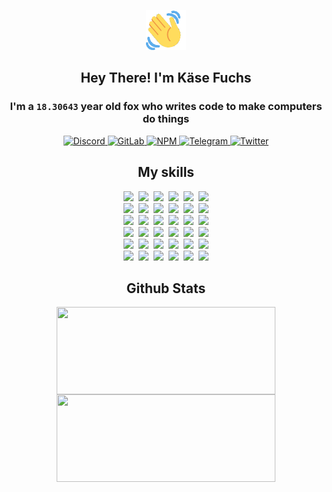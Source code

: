 <div><p align=center><img src=./resources/images/wave.gif width=64px height=64px></p><h2 align=center>Hey There! I'm Käse Fuchs</h2><h3 align=center>I'm a <code>18.30643</code> year old fox who writes code to make computers do things</h3><p align=center><a href=https://discord.com/users/507526681125322772><img alt=Discord src="https://img.shields.io/badge/Discord-5865F2?logo=discord&logoColor=white&style=flat-square#21a8f3a125da611f0699373f3eefae5f"> </a><a href=https://gitlab.com/kasefuchs><img alt=GitLab src="https://img.shields.io/badge/GitLab-330F63?logo=gitlab&logoColor=white&style=flat-square#21a8f3a125da611f0699373f3eefae5f"> </a><a href=https://npmjs.com/~kasefuchs><img alt=NPM src="https://img.shields.io/badge/NPM-CB3837?logo=npm&logoColor=white&style=flat-square#21a8f3a125da611f0699373f3eefae5f"> </a><a href=https://t.me/kasefuchs><img alt=Telegram src="https://img.shields.io/badge/Telegram-2CA5E0?logo=telegram&logoColor=white&style=flat-square#21a8f3a125da611f0699373f3eefae5f"> </a><a href=https://twitter.com/kasefuchs><img alt=Twitter src="https://img.shields.io/badge/Twitter-1DA1F2?logo=twitter&logoColor=white&style=flat-square#21a8f3a125da611f0699373f3eefae5f"></a></p><h2 align=center>My skills</h2><p align=center><a href=https://aws.amazon.com/ ><picture><source srcset="https://skillicons.dev/icons?i=aws&theme=dark#21a8f3a125da611f0699373f3eefae5f" media="(prefers-color-scheme: dark)"><source srcset="https://skillicons.dev/icons?i=aws&theme=light#21a8f3a125da611f0699373f3eefae5f" media="(prefers-color-scheme: light), (prefers-color-scheme: no-preference)"><img src="https://skillicons.dev/icons?i=aws&theme=light#21a8f3a125da611f0699373f3eefae5f"></picture></a>&nbsp;&nbsp;<a href=https://en.wikipedia.org/wiki/Bash_(Unix_shell)><picture><source srcset="https://skillicons.dev/icons?i=bash&theme=dark#21a8f3a125da611f0699373f3eefae5f" media="(prefers-color-scheme: dark)"><source srcset="https://skillicons.dev/icons?i=bash&theme=light#21a8f3a125da611f0699373f3eefae5f" media="(prefers-color-scheme: light), (prefers-color-scheme: no-preference)"><img src="https://skillicons.dev/icons?i=bash&theme=light#21a8f3a125da611f0699373f3eefae5f"></picture></a>&nbsp;&nbsp;<a href=https://discord.com/developers/docs><picture><source srcset="https://skillicons.dev/icons?i=bots&theme=dark#21a8f3a125da611f0699373f3eefae5f" media="(prefers-color-scheme: dark)"><source srcset="https://skillicons.dev/icons?i=bots&theme=light#21a8f3a125da611f0699373f3eefae5f" media="(prefers-color-scheme: light), (prefers-color-scheme: no-preference)"><img src="https://skillicons.dev/icons?i=bots&theme=light#21a8f3a125da611f0699373f3eefae5f"></picture></a>&nbsp;&nbsp;<a href=https://www.cloudflare.com/ ><picture><source srcset="https://skillicons.dev/icons?i=cloudflare&theme=dark#21a8f3a125da611f0699373f3eefae5f" media="(prefers-color-scheme: dark)"><source srcset="https://skillicons.dev/icons?i=cloudflare&theme=light#21a8f3a125da611f0699373f3eefae5f" media="(prefers-color-scheme: light), (prefers-color-scheme: no-preference)"><img src="https://skillicons.dev/icons?i=cloudflare&theme=light#21a8f3a125da611f0699373f3eefae5f"></picture></a>&nbsp;&nbsp;<a href=https://en.wikipedia.org/wiki/CSS><picture><source srcset="https://skillicons.dev/icons?i=css&theme=dark#21a8f3a125da611f0699373f3eefae5f" media="(prefers-color-scheme: dark)"><source srcset="https://skillicons.dev/icons?i=css&theme=light#21a8f3a125da611f0699373f3eefae5f" media="(prefers-color-scheme: light), (prefers-color-scheme: no-preference)"><img src="https://skillicons.dev/icons?i=css&theme=light#21a8f3a125da611f0699373f3eefae5f"></picture></a>&nbsp;&nbsp;<a href=https://www.docker.com/ ><picture><source srcset="https://skillicons.dev/icons?i=docker&theme=dark#21a8f3a125da611f0699373f3eefae5f" media="(prefers-color-scheme: dark)"><source srcset="https://skillicons.dev/icons?i=docker&theme=light#21a8f3a125da611f0699373f3eefae5f" media="(prefers-color-scheme: light), (prefers-color-scheme: no-preference)"><img src="https://skillicons.dev/icons?i=docker&theme=light#21a8f3a125da611f0699373f3eefae5f"></picture></a><br><a href=https://www.electronjs.org/ ><picture><source srcset="https://skillicons.dev/icons?i=electron&theme=dark#21a8f3a125da611f0699373f3eefae5f" media="(prefers-color-scheme: dark)"><source srcset="https://skillicons.dev/icons?i=electron&theme=light#21a8f3a125da611f0699373f3eefae5f" media="(prefers-color-scheme: light), (prefers-color-scheme: no-preference)"><img src="https://skillicons.dev/icons?i=electron&theme=light#21a8f3a125da611f0699373f3eefae5f"></picture></a>&nbsp;&nbsp;<a href=https://expressjs.com/ ><picture><source srcset="https://skillicons.dev/icons?i=express&theme=dark#21a8f3a125da611f0699373f3eefae5f" media="(prefers-color-scheme: dark)"><source srcset="https://skillicons.dev/icons?i=express&theme=light#21a8f3a125da611f0699373f3eefae5f" media="(prefers-color-scheme: light), (prefers-color-scheme: no-preference)"><img src="https://skillicons.dev/icons?i=express&theme=light#21a8f3a125da611f0699373f3eefae5f"></picture></a>&nbsp;&nbsp;<a href=https://www.figma.com/ ><picture><source srcset="https://skillicons.dev/icons?i=figma&theme=dark#21a8f3a125da611f0699373f3eefae5f" media="(prefers-color-scheme: dark)"><source srcset="https://skillicons.dev/icons?i=figma&theme=light#21a8f3a125da611f0699373f3eefae5f" media="(prefers-color-scheme: light), (prefers-color-scheme: no-preference)"><img src="https://skillicons.dev/icons?i=figma&theme=light#21a8f3a125da611f0699373f3eefae5f"></picture></a>&nbsp;&nbsp;<a href=https://firebase.google.com/ ><picture><source srcset="https://skillicons.dev/icons?i=firebase&theme=dark#21a8f3a125da611f0699373f3eefae5f" media="(prefers-color-scheme: dark)"><source srcset="https://skillicons.dev/icons?i=firebase&theme=light#21a8f3a125da611f0699373f3eefae5f" media="(prefers-color-scheme: light), (prefers-color-scheme: no-preference)"><img src="https://skillicons.dev/icons?i=firebase&theme=light#21a8f3a125da611f0699373f3eefae5f"></picture></a>&nbsp;&nbsp;<a href=https://flask.palletsprojects.com/ ><picture><source srcset="https://skillicons.dev/icons?i=flask&theme=dark#21a8f3a125da611f0699373f3eefae5f" media="(prefers-color-scheme: dark)"><source srcset="https://skillicons.dev/icons?i=flask&theme=light#21a8f3a125da611f0699373f3eefae5f" media="(prefers-color-scheme: light), (prefers-color-scheme: no-preference)"><img src="https://skillicons.dev/icons?i=flask&theme=light#21a8f3a125da611f0699373f3eefae5f"></picture></a>&nbsp;&nbsp;<a href=https://cloud.google.com/ ><picture><source srcset="https://skillicons.dev/icons?i=gcp&theme=dark#21a8f3a125da611f0699373f3eefae5f" media="(prefers-color-scheme: dark)"><source srcset="https://skillicons.dev/icons?i=gcp&theme=light#21a8f3a125da611f0699373f3eefae5f" media="(prefers-color-scheme: light), (prefers-color-scheme: no-preference)"><img src="https://skillicons.dev/icons?i=gcp&theme=light#21a8f3a125da611f0699373f3eefae5f"></picture></a><br><a href=https://git-scm.com/ ><picture><source srcset="https://skillicons.dev/icons?i=git&theme=dark#21a8f3a125da611f0699373f3eefae5f" media="(prefers-color-scheme: dark)"><source srcset="https://skillicons.dev/icons?i=git&theme=light#21a8f3a125da611f0699373f3eefae5f" media="(prefers-color-scheme: light), (prefers-color-scheme: no-preference)"><img src="https://skillicons.dev/icons?i=git&theme=light#21a8f3a125da611f0699373f3eefae5f"></picture></a>&nbsp;&nbsp;<a href=https://github.com/ ><picture><source srcset="https://skillicons.dev/icons?i=github&theme=dark#21a8f3a125da611f0699373f3eefae5f" media="(prefers-color-scheme: dark)"><source srcset="https://skillicons.dev/icons?i=github&theme=light#21a8f3a125da611f0699373f3eefae5f" media="(prefers-color-scheme: light), (prefers-color-scheme: no-preference)"><img src="https://skillicons.dev/icons?i=github&theme=light#21a8f3a125da611f0699373f3eefae5f"></picture></a>&nbsp;&nbsp;<a href=https://gitlab.com/ ><picture><source srcset="https://skillicons.dev/icons?i=gitlab&theme=dark#21a8f3a125da611f0699373f3eefae5f" media="(prefers-color-scheme: dark)"><source srcset="https://skillicons.dev/icons?i=gitlab&theme=light#21a8f3a125da611f0699373f3eefae5f" media="(prefers-color-scheme: light), (prefers-color-scheme: no-preference)"><img src="https://skillicons.dev/icons?i=gitlab&theme=light#21a8f3a125da611f0699373f3eefae5f"></picture></a>&nbsp;&nbsp;<a href=https://www.heroku.com/ ><picture><source srcset="https://skillicons.dev/icons?i=heroku&theme=dark#21a8f3a125da611f0699373f3eefae5f" media="(prefers-color-scheme: dark)"><source srcset="https://skillicons.dev/icons?i=heroku&theme=light#21a8f3a125da611f0699373f3eefae5f" media="(prefers-color-scheme: light), (prefers-color-scheme: no-preference)"><img src="https://skillicons.dev/icons?i=heroku&theme=light#21a8f3a125da611f0699373f3eefae5f"></picture></a>&nbsp;&nbsp;<a href=https://en.wikipedia.org/wiki/HTML><picture><source srcset="https://skillicons.dev/icons?i=html&theme=dark#21a8f3a125da611f0699373f3eefae5f" media="(prefers-color-scheme: dark)"><source srcset="https://skillicons.dev/icons?i=html&theme=light#21a8f3a125da611f0699373f3eefae5f" media="(prefers-color-scheme: light), (prefers-color-scheme: no-preference)"><img src="https://skillicons.dev/icons?i=html&theme=light#21a8f3a125da611f0699373f3eefae5f"></picture></a>&nbsp;&nbsp;<a href=https://en.wikipedia.org/wiki/JavaScript><picture><source srcset="https://skillicons.dev/icons?i=js&theme=dark#21a8f3a125da611f0699373f3eefae5f" media="(prefers-color-scheme: dark)"><source srcset="https://skillicons.dev/icons?i=js&theme=light#21a8f3a125da611f0699373f3eefae5f" media="(prefers-color-scheme: light), (prefers-color-scheme: no-preference)"><img src="https://skillicons.dev/icons?i=js&theme=light#21a8f3a125da611f0699373f3eefae5f"></picture></a><br><a href=https://en.wikipedia.org/wiki/Linux><picture><source srcset="https://skillicons.dev/icons?i=linux&theme=dark#21a8f3a125da611f0699373f3eefae5f" media="(prefers-color-scheme: dark)"><source srcset="https://skillicons.dev/icons?i=linux&theme=light#21a8f3a125da611f0699373f3eefae5f" media="(prefers-color-scheme: light), (prefers-color-scheme: no-preference)"><img src="https://skillicons.dev/icons?i=linux&theme=light#21a8f3a125da611f0699373f3eefae5f"></picture></a>&nbsp;&nbsp;<a href=https://mui.com/ ><picture><source srcset="https://skillicons.dev/icons?i=materialui&theme=dark#21a8f3a125da611f0699373f3eefae5f" media="(prefers-color-scheme: dark)"><source srcset="https://skillicons.dev/icons?i=materialui&theme=light#21a8f3a125da611f0699373f3eefae5f" media="(prefers-color-scheme: light), (prefers-color-scheme: no-preference)"><img src="https://skillicons.dev/icons?i=materialui&theme=light#21a8f3a125da611f0699373f3eefae5f"></picture></a>&nbsp;&nbsp;<a href=https://en.wikipedia.org/wiki/Markdown><picture><source srcset="https://skillicons.dev/icons?i=md&theme=dark#21a8f3a125da611f0699373f3eefae5f" media="(prefers-color-scheme: dark)"><source srcset="https://skillicons.dev/icons?i=md&theme=light#21a8f3a125da611f0699373f3eefae5f" media="(prefers-color-scheme: light), (prefers-color-scheme: no-preference)"><img src="https://skillicons.dev/icons?i=md&theme=light#21a8f3a125da611f0699373f3eefae5f"></picture></a>&nbsp;&nbsp;<a href=https://www.mongodb.com/ ><picture><source srcset="https://skillicons.dev/icons?i=mongodb&theme=dark#21a8f3a125da611f0699373f3eefae5f" media="(prefers-color-scheme: dark)"><source srcset="https://skillicons.dev/icons?i=mongodb&theme=light#21a8f3a125da611f0699373f3eefae5f" media="(prefers-color-scheme: light), (prefers-color-scheme: no-preference)"><img src="https://skillicons.dev/icons?i=mongodb&theme=light#21a8f3a125da611f0699373f3eefae5f"></picture></a>&nbsp;&nbsp;<a href=https://www.mysql.com/ ><picture><source srcset="https://skillicons.dev/icons?i=mysql&theme=dark#21a8f3a125da611f0699373f3eefae5f" media="(prefers-color-scheme: dark)"><source srcset="https://skillicons.dev/icons?i=mysql&theme=light#21a8f3a125da611f0699373f3eefae5f" media="(prefers-color-scheme: light), (prefers-color-scheme: no-preference)"><img src="https://skillicons.dev/icons?i=mysql&theme=light#21a8f3a125da611f0699373f3eefae5f"></picture></a>&nbsp;&nbsp;<a href=https://nextjs.org/ ><picture><source srcset="https://skillicons.dev/icons?i=nextjs&theme=dark#21a8f3a125da611f0699373f3eefae5f" media="(prefers-color-scheme: dark)"><source srcset="https://skillicons.dev/icons?i=nextjs&theme=light#21a8f3a125da611f0699373f3eefae5f" media="(prefers-color-scheme: light), (prefers-color-scheme: no-preference)"><img src="https://skillicons.dev/icons?i=nextjs&theme=light#21a8f3a125da611f0699373f3eefae5f"></picture></a><br><a href=https://nodejs.org/en/ ><picture><source srcset="https://skillicons.dev/icons?i=nodejs&theme=dark#21a8f3a125da611f0699373f3eefae5f" media="(prefers-color-scheme: dark)"><source srcset="https://skillicons.dev/icons?i=nodejs&theme=light#21a8f3a125da611f0699373f3eefae5f" media="(prefers-color-scheme: light), (prefers-color-scheme: no-preference)"><img src="https://skillicons.dev/icons?i=nodejs&theme=light#21a8f3a125da611f0699373f3eefae5f"></picture></a>&nbsp;&nbsp;<a href=https://www.postgresql.org/ ><picture><source srcset="https://skillicons.dev/icons?i=postgres&theme=dark#21a8f3a125da611f0699373f3eefae5f" media="(prefers-color-scheme: dark)"><source srcset="https://skillicons.dev/icons?i=postgres&theme=light#21a8f3a125da611f0699373f3eefae5f" media="(prefers-color-scheme: light), (prefers-color-scheme: no-preference)"><img src="https://skillicons.dev/icons?i=postgres&theme=light#21a8f3a125da611f0699373f3eefae5f"></picture></a>&nbsp;&nbsp;<a href=https://learn.microsoft.com/en-us/powershell/ ><picture><source srcset="https://skillicons.dev/icons?i=powershell&theme=dark#21a8f3a125da611f0699373f3eefae5f" media="(prefers-color-scheme: dark)"><source srcset="https://skillicons.dev/icons?i=powershell&theme=light#21a8f3a125da611f0699373f3eefae5f" media="(prefers-color-scheme: light), (prefers-color-scheme: no-preference)"><img src="https://skillicons.dev/icons?i=powershell&theme=light#21a8f3a125da611f0699373f3eefae5f"></picture></a>&nbsp;&nbsp;<a href=https://www.python.org/ ><picture><source srcset="https://skillicons.dev/icons?i=py&theme=dark#21a8f3a125da611f0699373f3eefae5f" media="(prefers-color-scheme: dark)"><source srcset="https://skillicons.dev/icons?i=py&theme=light#21a8f3a125da611f0699373f3eefae5f" media="(prefers-color-scheme: light), (prefers-color-scheme: no-preference)"><img src="https://skillicons.dev/icons?i=py&theme=light#21a8f3a125da611f0699373f3eefae5f"></picture></a>&nbsp;&nbsp;<a href=https://www.raspberrypi.org/ ><picture><source srcset="https://skillicons.dev/icons?i=raspberrypi&theme=dark#21a8f3a125da611f0699373f3eefae5f" media="(prefers-color-scheme: dark)"><source srcset="https://skillicons.dev/icons?i=raspberrypi&theme=light#21a8f3a125da611f0699373f3eefae5f" media="(prefers-color-scheme: light), (prefers-color-scheme: no-preference)"><img src="https://skillicons.dev/icons?i=raspberrypi&theme=light#21a8f3a125da611f0699373f3eefae5f"></picture></a>&nbsp;&nbsp;<a href=https://reactjs.org/ ><picture><source srcset="https://skillicons.dev/icons?i=react&theme=dark#21a8f3a125da611f0699373f3eefae5f" media="(prefers-color-scheme: dark)"><source srcset="https://skillicons.dev/icons?i=react&theme=light#21a8f3a125da611f0699373f3eefae5f" media="(prefers-color-scheme: light), (prefers-color-scheme: no-preference)"><img src="https://skillicons.dev/icons?i=react&theme=light#21a8f3a125da611f0699373f3eefae5f"></picture></a><br><a href=https://redux.js.org/ ><picture><source srcset="https://skillicons.dev/icons?i=redux&theme=dark#21a8f3a125da611f0699373f3eefae5f" media="(prefers-color-scheme: dark)"><source srcset="https://skillicons.dev/icons?i=redux&theme=light#21a8f3a125da611f0699373f3eefae5f" media="(prefers-color-scheme: light), (prefers-color-scheme: no-preference)"><img src="https://skillicons.dev/icons?i=redux&theme=light#21a8f3a125da611f0699373f3eefae5f"></picture></a>&nbsp;&nbsp;<a href=https://en.wikipedia.org/wiki/Regular_expression><picture><source srcset="https://skillicons.dev/icons?i=regex&theme=dark#21a8f3a125da611f0699373f3eefae5f" media="(prefers-color-scheme: dark)"><source srcset="https://skillicons.dev/icons?i=regex&theme=light#21a8f3a125da611f0699373f3eefae5f" media="(prefers-color-scheme: light), (prefers-color-scheme: no-preference)"><img src="https://skillicons.dev/icons?i=regex&theme=light#21a8f3a125da611f0699373f3eefae5f"></picture></a>&nbsp;&nbsp;<a href=https://en.wikipedia.org/wiki/Sass_(stylesheet_language)><picture><source srcset="https://skillicons.dev/icons?i=sass&theme=dark#21a8f3a125da611f0699373f3eefae5f" media="(prefers-color-scheme: dark)"><source srcset="https://skillicons.dev/icons?i=sass&theme=light#21a8f3a125da611f0699373f3eefae5f" media="(prefers-color-scheme: light), (prefers-color-scheme: no-preference)"><img src="https://skillicons.dev/icons?i=sass&theme=light#21a8f3a125da611f0699373f3eefae5f"></picture></a>&nbsp;&nbsp;<a href=https://www.typescriptlang.org/ ><picture><source srcset="https://skillicons.dev/icons?i=ts&theme=dark#21a8f3a125da611f0699373f3eefae5f" media="(prefers-color-scheme: dark)"><source srcset="https://skillicons.dev/icons?i=ts&theme=light#21a8f3a125da611f0699373f3eefae5f" media="(prefers-color-scheme: light), (prefers-color-scheme: no-preference)"><img src="https://skillicons.dev/icons?i=ts&theme=light#21a8f3a125da611f0699373f3eefae5f"></picture></a>&nbsp;&nbsp;<a href=https://unity.com/ ><picture><source srcset="https://skillicons.dev/icons?i=unity&theme=dark#21a8f3a125da611f0699373f3eefae5f" media="(prefers-color-scheme: dark)"><source srcset="https://skillicons.dev/icons?i=unity&theme=light#21a8f3a125da611f0699373f3eefae5f" media="(prefers-color-scheme: light), (prefers-color-scheme: no-preference)"><img src="https://skillicons.dev/icons?i=unity&theme=light#21a8f3a125da611f0699373f3eefae5f"></picture></a>&nbsp;&nbsp;<a href=https://workers.cloudflare.com/ ><picture><source srcset="https://skillicons.dev/icons?i=workers&theme=dark#21a8f3a125da611f0699373f3eefae5f" media="(prefers-color-scheme: dark)"><source srcset="https://skillicons.dev/icons?i=workers&theme=light#21a8f3a125da611f0699373f3eefae5f" media="(prefers-color-scheme: light), (prefers-color-scheme: no-preference)"><img src="https://skillicons.dev/icons?i=workers&theme=light#21a8f3a125da611f0699373f3eefae5f"></picture></a><br></p><h2 align=center>Github Stats</h2><p align=center><picture><source srcset="https://github-readme-stats-kasefuchs.vercel.app/api/?count_private=true&hide_border=true&hide_rank=true&line_height=20&hide_title=true&username=Kasefuchs&theme=dark#21a8f3a125da611f0699373f3eefae5f" media="(prefers-color-scheme: dark)"><source srcset="https://github-readme-stats-kasefuchs.vercel.app/api/?count_private=true&hide_border=true&hide_rank=true&line_height=20&hide_title=true&username=Kasefuchs&theme=light#21a8f3a125da611f0699373f3eefae5f" media="(prefers-color-scheme: light), (prefers-color-scheme: no-preference)"><img align=middle width=350 height=140 src="https://github-readme-stats-kasefuchs.vercel.app/api/?count_private=true&hide_border=true&hide_rank=true&line_height=20&hide_title=true&username=Kasefuchs&theme=light#21a8f3a125da611f0699373f3eefae5f"></picture><picture><source srcset="https://github-readme-stats-kasefuchs.vercel.app/api/top-langs/?count_private=true&hide_border=true&layout=compact&username=Kasefuchs&theme=dark#21a8f3a125da611f0699373f3eefae5f" media="(prefers-color-scheme: dark)"><source srcset="https://github-readme-stats-kasefuchs.vercel.app/api/top-langs/?count_private=true&hide_border=true&layout=compact&username=Kasefuchs&theme=light#21a8f3a125da611f0699373f3eefae5f" media="(prefers-color-scheme: light), (prefers-color-scheme: no-preference)"><img align=middle width=350 height=140 src="https://github-readme-stats-kasefuchs.vercel.app/api/top-langs/?count_private=true&hide_border=true&layout=compact&username=Kasefuchs&theme=light#21a8f3a125da611f0699373f3eefae5f"></picture></p><img src="https://hit.yhype.me/github/profile?user_id=64592097#21a8f3a125da611f0699373f3eefae5f" alt=""></div>